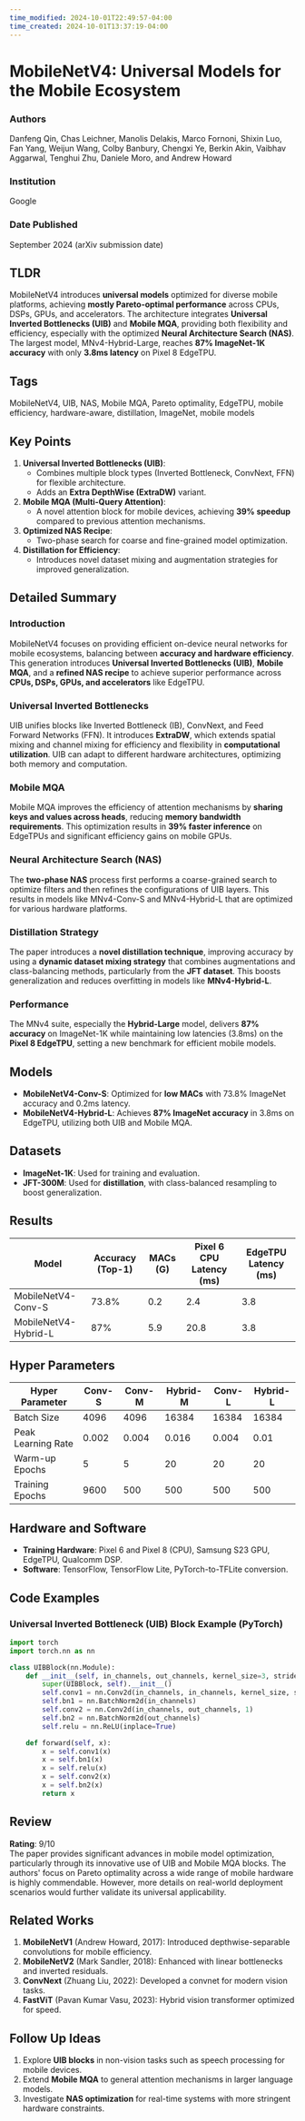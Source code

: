 ```yaml
---
time_modified: 2024-10-01T22:49:57-04:00
time_created: 2024-10-01T13:37:19-04:00
---
```

# MobileNetV4: Universal Models for the Mobile Ecosystem
### Authors
Danfeng Qin, Chas Leichner, Manolis Delakis, Marco Fornoni, Shixin Luo, Fan Yang, Weijun Wang, Colby Banbury, Chengxi Ye, Berkin Akin, Vaibhav Aggarwal, Tenghui Zhu, Daniele Moro, and Andrew Howard

### Institution
Google

### Date Published
September 2024 (arXiv submission date)

## TLDR
MobileNetV4 introduces **universal models** optimized for diverse mobile platforms, achieving **mostly Pareto-optimal performance** across CPUs, DSPs, GPUs, and accelerators. The architecture integrates **Universal Inverted Bottlenecks (UIB)** and **Mobile MQA**, providing both flexibility and efficiency, especially with the optimized **Neural Architecture Search (NAS)**. The largest model, MNv4-Hybrid-Large, reaches **87% ImageNet-1K accuracy** with only **3.8ms latency** on Pixel 8 EdgeTPU.

## Tags
MobileNetV4, UIB, NAS, Mobile MQA, Pareto optimality, EdgeTPU, mobile efficiency, hardware-aware, distillation, ImageNet, mobile models

## Key Points
1. **Universal Inverted Bottlenecks (UIB)**:
   - Combines multiple block types (Inverted Bottleneck, ConvNext, FFN) for flexible architecture.
   - Adds an **Extra DepthWise (ExtraDW)** variant.
2. **Mobile MQA (Multi-Query Attention)**:
   - A novel attention block for mobile devices, achieving **39% speedup** compared to previous attention mechanisms.
3. **Optimized NAS Recipe**:
   - Two-phase search for coarse and fine-grained model optimization.
4. **Distillation for Efficiency**:
   - Introduces novel dataset mixing and augmentation strategies for improved generalization.

## Detailed Summary
### Introduction
MobileNetV4 focuses on providing efficient on-device neural networks for mobile ecosystems, balancing between **accuracy and hardware efficiency**. This generation introduces **Universal Inverted Bottlenecks (UIB)**, **Mobile MQA**, and a **refined NAS recipe** to achieve superior performance across **CPUs, DSPs, GPUs, and accelerators** like EdgeTPU.

### Universal Inverted Bottlenecks
UIB unifies blocks like Inverted Bottleneck (IB), ConvNext, and Feed Forward Networks (FFN). It introduces **ExtraDW**, which extends spatial mixing and channel mixing for efficiency and flexibility in **computational utilization**. UIB can adapt to different hardware architectures, optimizing both memory and computation.

### Mobile MQA
Mobile MQA improves the efficiency of attention mechanisms by **sharing keys and values across heads**, reducing **memory bandwidth requirements**. This optimization results in **39% faster inference** on EdgeTPUs and significant efficiency gains on mobile GPUs.

### Neural Architecture Search (NAS)
The **two-phase NAS** process first performs a coarse-grained search to optimize filters and then refines the configurations of UIB layers. This results in models like MNv4-Conv-S and MNv4-Hybrid-L that are optimized for various hardware platforms.

### Distillation Strategy
The paper introduces a **novel distillation technique**, improving accuracy by using a **dynamic dataset mixing strategy** that combines augmentations and class-balancing methods, particularly from the **JFT dataset**. This boosts generalization and reduces overfitting in models like **MNv4-Hybrid-L**.

### Performance
The MNv4 suite, especially the **Hybrid-Large** model, delivers **87% accuracy** on ImageNet-1K while maintaining low latencies (3.8ms) on the **Pixel 8 EdgeTPU**, setting a new benchmark for efficient mobile models.

## Models
- **MobileNetV4-Conv-S**: Optimized for **low MACs** with 73.8% ImageNet accuracy and 0.2ms latency.
- **MobileNetV4-Hybrid-L**: Achieves **87% ImageNet accuracy** in 3.8ms on EdgeTPU, utilizing both UIB and Mobile MQA.

## Datasets
- **ImageNet-1K**: Used for training and evaluation.
- **JFT-300M**: Used for **distillation**, with class-balanced resampling to boost generalization.

## Results
| Model            | Accuracy (Top-1) | MACs (G) | Pixel 6 CPU Latency (ms) | EdgeTPU Latency (ms) |
|------------------|------------------|----------|---------------------------|-----------------------|
| MobileNetV4-Conv-S | 73.8%            | 0.2      | 2.4                       | 3.8                   |
| MobileNetV4-Hybrid-L | 87%             | 5.9      | 20.8                      | 3.8                   |

## Hyper Parameters
| Hyper Parameter    | Conv-S  | Conv-M  | Hybrid-M  | Conv-L  | Hybrid-L |
|--------------------|---------|---------|-----------|---------|----------|
| Batch Size         | 4096    | 4096    | 16384     | 16384   | 16384    |
| Peak Learning Rate | 0.002   | 0.004   | 0.016     | 0.004   | 0.01     |
| Warm-up Epochs     | 5       | 5       | 20        | 20      | 20       |
| Training Epochs    | 9600    | 500     | 500       | 500     | 500      |

## Hardware and Software
- **Training Hardware**: Pixel 6 and Pixel 8 (CPU), Samsung S23 GPU, EdgeTPU, Qualcomm DSP.
- **Software**: TensorFlow, TensorFlow Lite, PyTorch-to-TFLite conversion.

## Code Examples
### Universal Inverted Bottleneck (UIB) Block Example (PyTorch)
```python
import torch
import torch.nn as nn

class UIBBlock(nn.Module):
    def __init__(self, in_channels, out_channels, kernel_size=3, stride=1):
        super(UIBBlock, self).__init__()
        self.conv1 = nn.Conv2d(in_channels, in_channels, kernel_size, stride, groups=in_channels)
        self.bn1 = nn.BatchNorm2d(in_channels)
        self.conv2 = nn.Conv2d(in_channels, out_channels, 1)
        self.bn2 = nn.BatchNorm2d(out_channels)
        self.relu = nn.ReLU(inplace=True)

    def forward(self, x):
        x = self.conv1(x)
        x = self.bn1(x)
        x = self.relu(x)
        x = self.conv2(x)
        x = self.bn2(x)
        return x
```

## Review
**Rating**: 9/10  
The paper provides significant advances in mobile model optimization, particularly through its innovative use of UIB and Mobile MQA blocks. The authors' focus on Pareto optimality across a wide range of mobile hardware is highly commendable. However, more details on real-world deployment scenarios would further validate its universal applicability.

## Related Works
1. **MobileNetV1** (Andrew Howard, 2017): Introduced depthwise-separable convolutions for mobile efficiency.
2. **MobileNetV2** (Mark Sandler, 2018): Enhanced with linear bottlenecks and inverted residuals.
3. **ConvNext** (Zhuang Liu, 2022): Developed a convnet for modern vision tasks.
4. **FastViT** (Pavan Kumar Vasu, 2023): Hybrid vision transformer optimized for speed.

## Follow Up Ideas
1. Explore **UIB blocks** in non-vision tasks such as speech processing for mobile devices.
2. Extend **Mobile MQA** to general attention mechanisms in larger language models.
3. Investigate **NAS optimization** for real-time systems with more stringent hardware constraints.